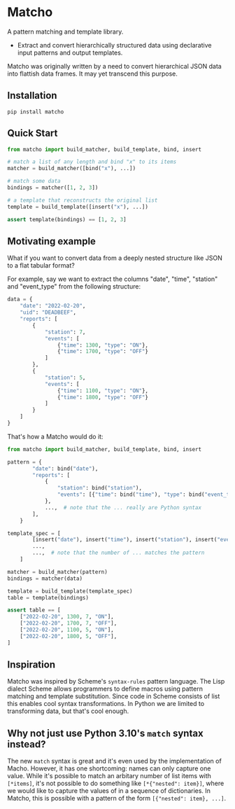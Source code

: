 # Matcho
A pattern matching and template library.

- Extract and convert hierarchically structured data using declarative input patterns and output templates.

Matcho was originally written by a need to convert hierarchical
JSON data into flattish data frames. It may yet transcend this purpose.

## Installation

```
pip install matcho
```

## Quick Start

```python
from matcho import build_matcher, build_template, bind, insert

# match a list of any length and bind "x" to its items
matcher = build_matcher([bind("x"), ...])

# match some data
bindings = matcher([1, 2, 3])

# a template that reconstructs the original list
template = build_template([insert("x"), ...])

assert template(bindings) == [1, 2, 3]
```

## Motivating example
What if you want to convert data from a deeply nested structure like JSON
to a flat tabular format?

For example, say we want to extract the columns "date", "time", "station" and 
"event_type" from the following structure:
```python
data = {
    "date": "2022-02-20",
    "uid": "DEADBEEF",
    "reports": [
        {
            "station": 7,
            "events": [
                {"time": 1300, "type": "ON"},
                {"time": 1700, "type": "OFF"}
            ]
        },
        {
            "station": 5,
            "events": [
                {"time": 1100, "type": "ON"},
                {"time": 1800, "type": "OFF"}
            ]
        }
    ]
}
```

That's how a Matcho would do it:

```python
from matcho import build_matcher, build_template, bind, insert

pattern = {
        "date": bind("date"),
        "reports": [
            {
                "station": bind("station"),
                "events": [{"time": bind("time"), "type": bind("event_type")}, ...],
            },
            ...,  # note that the ... really are Python syntax
        ],
    }

template_spec = [
        [insert("date"), insert("time"), insert("station"), insert("event_type")],
        ...,
        ...,  # note that the number of ... matches the pattern
    ]

matcher = build_matcher(pattern)
bindings = matcher(data)

template = build_template(template_spec)
table = template(bindings)

assert table == [
    ["2022-02-20", 1300, 7, "ON"],
    ["2022-02-20", 1700, 7, "OFF"],
    ["2022-02-20", 1100, 5, "ON"],
    ["2022-02-20", 1800, 5, "OFF"],
]
```

## Inspiration
Matcho was inspired by Scheme's `syntax-rules` pattern language. The Lisp
dialect Scheme allows programmers to define macros using pattern matching and
template substitution. Since code in Scheme consists of list this enables cool
syntax transformations. In Python we are limited to transforming data, but 
that's cool enough.

## Why not just use Python 3.10's `match` syntax instead?
The new `match` syntax is great and it's even used by the implementation of
Macho. However, it has one shortcoming: names can only capture one value. While
it's possible to match an arbitary number of list items with `[*items]`, it's
not possible to do something like `[*{"nested": item}]`, where we would like
to capture the values of in a sequence of dictionaries. In Matcho, this is 
possible with a pattern of the form `[{"nested": item}, ...]`.
